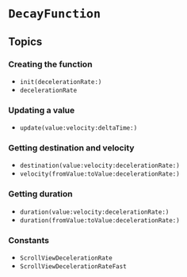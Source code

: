# ``DecayFunction``

## Topics

### Creating the function

- ``init(decelerationRate:)``
- ``decelerationRate``

### Updating a value

- ``update(value:velocity:deltaTime:)``

### Getting destination and velocity

- ``destination(value:velocity:decelerationRate:)``
- ``velocity(fromValue:toValue:decelerationRate:)``

### Getting duration

- ``duration(value:velocity:decelerationRate:)``
- ``duration(fromValue:toValue:decelerationRate:)``

### Constants

- ``ScrollViewDecelerationRate``
- ``ScrollViewDecelerationRateFast``
